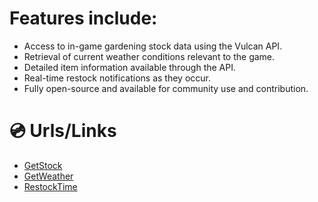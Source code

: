 # Features include:

- Access to in-game gardening stock data using the Vulcan API.
- Retrieval of current weather conditions relevant to the game.
- Detailed item information available through the API.
- Real-time restock notifications as they occur.
- Fully open-source and available for community use and contribution.

# 💿 Urls/Links
- [GetStock](https://growagarden-api.vercel.app/api/Getstock)
- [GetWeather](https://growagarden-api.vercel.app/api/Getweather)
- [RestockTime](https://growagarden-api.vercel.app/api/restock-time)
